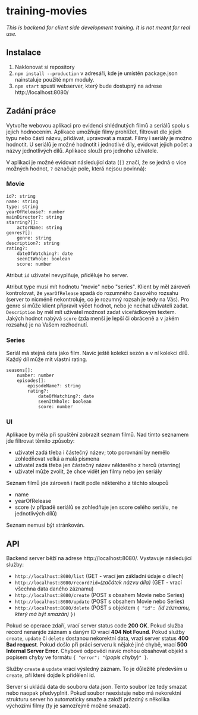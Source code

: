 # training-movies

*This is backend for client side development training. It is not meant for real use.*

## Instalace

1. Naklonovat si repository
1. `npm install --production` v adresáři, kde je umístěn package.json nainstaluje použité npm moduly.
1. `npm start` spustí webserver, který bude dostupný na adrese http://localhost:8080/

## Zadání práce

Vytvořte webovou aplikaci pro evidenci shlédnutých filmů a seriálů spolu s jejich hodnocením. Aplikace umožňuje filmy prohlížet, filtrovat dle jejich typu nebo části názvu, přidávat, upravovat a mazat. Filmy i seriály je možno hodnotit. U seriálů je možné hodnotit i jednotlivé díly, evidovat jejich počet a názvy jednotlivých dílů. Aplikace slouží pro jednoho uživatele.

V aplikaci je možné evidovat následující data (`[]` značí, že se jedná o více možných hodnot, `?` označuje pole, která nejsou povinná):

### Movie

    id?: string
    name: string
    type: string
    yearOfRelease?: number
    mainDirector?: string
    starring?[]:
        actorName: string
    genres?[]:
        genre: string
    description?: string
    rating?:
        dateOfWatching?: date
        seenItWhole: boolean
        score: number

Atribut `id` uživatel nevyplňuje, přiděluje ho server.

Atribut type musí mít hodnotu "movie" nebo "series". Klient by měl zároveň kontrolovat, že `yearOfRelease` spadá do rozumného časového rozsahu (server to nicméně nekontroluje, co je rozumný rozsah je tedy na Vás). Pro genre si může klient připravit výčet hodnot, nebo je nechat uživateli zadat. `Description` by měl mít uživatel možnost zadat víceřádkovým textem. Jakých hodnot nabývá `score` (zda menší je lepší či obráceně a v jakém rozsahu) je na Vašem rozhodnutí.

### Series

Seriál má stejná data jako film. Navíc ještě kolekci sezón a v ní kolekci dílů. Každý díl může mít vlastní rating.

    seasons[]:
        number: number
        episodes[]:
            episodeName?: string
            rating?:
                dateOfWatching?: date
                seenItWhole: boolean
                score: number

### UI

Aplikace by měla při spuštění zobrazit seznam filmů. Nad tímto seznamem jde filtrovat těmito způsoby:

- uživatel zadá třeba i částečný název; toto porovnání by nemělo zohledňovat velká a malá písmena
- uživatel zadá třeba jen částečný název některého z herců (starring)
- uživatel může zvolit, že chce vidět jen filmy nebo jen seriály

Seznam filmů jde zároveň i řadit podle některého z těchto sloupců

- name
- yearOfRelease
- score (v případě seriálů se zohledňuje jen score celého seriálu, ne jednotlivých dílů)

Seznam nemusí být stránkován.

## API

Backend server běží na adrese http://localhost:8080/. Vystavuje následující služby:

- `http://localhost:8080/list`  (GET - vrací jen základní údaje o dílech)
- `http://localhost:8080/record?id=`*(začátek názvu díla)* (GET - vrací všechna data daného záznamu)
- `http://localhost:8080/create` (POST s obsahem Movie nebo Series)
- `http://localhost:8080/update` (POST s obsahem Movie nebo Series)
- `http://localhost:8080/delete` (POST s objektem `{ "id": `*(id záznamu, který má být smazán)* `})`

Pokud se operace zdaří, vrací server status code **200 OK**. Pokud služba record nenanjde záznam s daným ID vrací **404 Not Found**. Pokud služby `create`, `update` či `delete` dostanou nekorektní data, vrazí server status **400 Bad request**. Pokud došlo při práci serveru k nějaké jiné chybě, vrací **500 Internal Server Error**. Chybové odpovědi navíc mohou obsahovat objekt s popisem chyby ve formátu `{ "error": "`(*popis chyby*)`" }`.

Služby `create` a `update` vrací výsledný záznam. To je důležité především u `create`, při které dojde k přidělení id.

Server si ukládá data do souboru data.json. Tento soubor lze tedy smazat nebo naopak předvyplnit. Pokud soubor neexistuje nebo má nekorektní strukturu server ho automaticky smaže a založí prázdný s několika výchozími filmy (ty je samozřejmě možné smazat).

